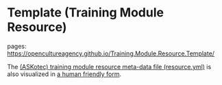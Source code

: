 # Template (Training Module Resource)

pages:
<https://opencultureagency.github.io/Training.Module.Resource.Template/>

The [(ASKotec) training module resource meta-data file (resource.yml)](resource.yml)
is also visualized in [a human friendly form](
https://opencultureagency.github.io/Training.Module.Resource.Template/resources/MyBigFatTrainingModuleResource.html).
